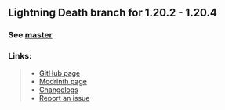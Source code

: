 ## Lightning Death branch for 1.20.2 - 1.20.4

### See [master](https://github.com/Flavio6561/LightningDeath)

### Links:
> - [GitHub page](https://github.com/Flavio6561/LightningDeath)
> - [Modrinth page](https://modrinth.com/mod/lightningdeath)
> - [Changelogs](https://github.com/Flavio6561/LightningDeath/wiki/Version-changelogs)
> - [Report an issue](https://github.com/Flavio6561/LightningDeath/issues)